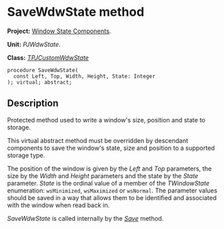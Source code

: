 # SaveWdwState method #

**Project:** [Window State Components](WindowStateComponents.md).

**Unit:** _PJWdwState_.

**Class:** _[TPJCustomWdwState](TPJCustomWdwState.md)_

```
procedure SaveWdwState(
  const Left, Top, Width, Height, State: Integer
); virtual; abstract;
```

## Description ##

Protected method used to write a window's size, position and state to storage.

This virtual abstract method must be overridden by descendant components to save the window's state, size and position to a supported storage type.

The position of the window is given by the _Left_ and _Top_ parameters, the size by the _Width_ and _Height_ parameters and the state by the _State_ parameter. _State_ is the ordinal value of a member of the _TWindowState_ enumeration: `wsMinimized`, `wsMaximized` or `wsNormal`. The parameter values should be saved in a way that allows them to be identified and associated with the window when read back in.

_SaveWdwState_ is called internally by the _[Save](TPJCustomWdwStateSave.md)_ method.